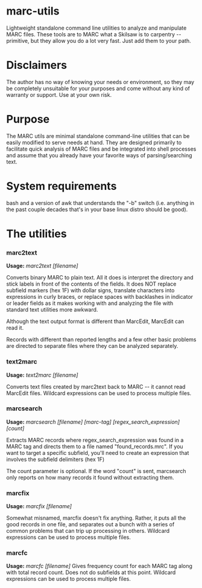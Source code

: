 # marc-utils
Lightweight standalone command line utilities to analyze and manipulate MARC files.  These tools are to MARC what a Skilsaw is to carpentry -- primitive, but they allow you do a lot very fast. Just add them to your path.

# Disclaimers

The author has no way of knowing your needs or environment, so they may be completely unsuitable for your purposes and come without any kind of warranty or support. Use at your own risk. 

# Purpose
The MARC utils are minimal standalone command-line utilities that can be easily modified to serve needs at hand. They are designed primarily to facilitate quick analysis of MARC files and be integrated into shell processes and assume that you already have your favorite ways of parsing/searching text. 

# System requirements
bash and a version of awk that understands the "-b" switch (i.e. anything in the past couple decades that's in your base linux distro should be good). 

# The utilities

### marc2text
**Usage:** *marc2text [filename]*

Converts binary MARC to plain text. All it does is interpret the directory and stick labels in front of the contents of the fields. It does NOT replace subfield markers (hex 1F) with dollar signs, translate characters into expressions in curly braces, or replace spaces with backlashes in indicator or leader fields as it makes working with and analyzing the file with standard text utilities more awkward.

Although the text output format is different than MarcEdit, MarcEdit can read it.

Records with different than reported lengths and a few other basic problems are directed to separate files where they can be analyzed separately.

### text2marc
**Usage:** *text2marc [filename]*

Converts text files created by marc2text back to MARC -- it cannot read MarcEdit files. Wildcard expressions can be used to process multiple files. 

### marcsearch
**Usage:** *marcsearch [filename] [marc-tag] [regex_search_expression] [count]*

Extracts MARC records where regex_search_expression was found in a MARC tag and directs them to a file named "found_records.mrc". If you want to target a specific subfield, you'll need to create an expression that involves the subfield delimiters (hex 1F)

The count parameter is optional. If the word "count" is sent, marcsearch only reports on how many records it found without extracting them.

### marcfix
**Usage:** *marcfix [filename]*

Somewhat misnamed, marcfix doesn't fix anything. Rather, it puts all the good records in one file, and separates out a bunch with a series of common problems that can trip up processing in others. Wildcard expressions can be used to process multiple files.

### marcfc
**Usage:** *marcfc [filename]*
Gives frequency count for each MARC tag along with total record count. Does not do subfields at this point. Wildcard expressions can be used to process multiple files.
